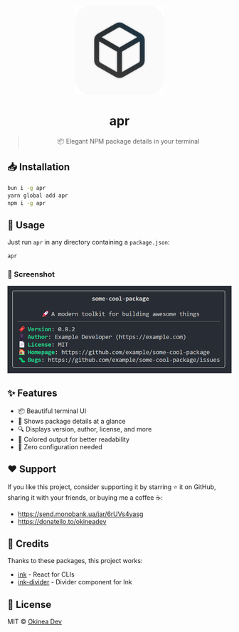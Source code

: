 <!-- markdownlint-capture -->
<!-- markdownlint-disable no-inline-html first-line-h1 heading-start-left -->
<div align="center">
  <a href="https://github.com/cli-stuff/apr">
    <img src="./assets/logo.svg" alt="apr" width="200" />
  </a>

  # apr

  > 📦 Elegant NPM package details in your terminal
</div>
<!-- markdownlint-restore -->

## 📥 Installation

```bash
bun i -g apr
yarn global add apr
npm i -g apr
```

## 🚀 Usage

Just run `apr` in any directory containing a `package.json`:

```bash
apr
```

### 📸 Screenshot

<!-- markdownlint-disable-next-line no-inline-html -->
<img src="./assets/example.png" alt="screenshot" width="600" />

## ✨ Features

- 📦 Beautiful terminal UI
- 🎯 Shows package details at a glance
- 🔍 Displays version, author, license, and more
- 🎨 Colored output for better readability
- 🚀 Zero configuration needed

## ❤️ Support

If you like this project, consider supporting it by starring ⭐ it on GitHub, sharing it with your friends, or buying me a coffee ☕:

- <https://send.monobank.ua/jar/6rUVs4yasg>
- <https://donatello.to/okineadev>

## 🙏 Credits

Thanks to these packages, this project works:

- [ink](https://github.com/vadimdemedes/ink) - React for CLIs
- [ink-divider](https://github.com/JureSotosek/ink-divider) - Divider component for Ink

## 📝 License

MIT © [Okinea Dev](https://github.com/okineadev)
